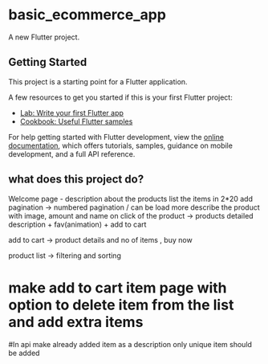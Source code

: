 # basic_ecommerce_app

A new Flutter project.

## Getting Started

This project is a starting point for a Flutter application.

A few resources to get you started if this is your first Flutter project:

- [Lab: Write your first Flutter app](https://docs.flutter.dev/get-started/codelab)
- [Cookbook: Useful Flutter samples](https://docs.flutter.dev/cookbook)

For help getting started with Flutter development, view the
[online documentation](https://docs.flutter.dev/), which offers tutorials,
samples, guidance on mobile development, and a full API reference.

## what does this project do?

Welcome page - description about the products
list the items in 2\*20
add pagination -> numbered pagination / can be load more
describe the product with image, amount and name
on click of the product -> products detailed description + fav(animation) + add to cart

add to cart -> product details and no of items , buy now

product list -> filtering and sorting

# make add to cart item page with option to delete item from the list and add extra items

#In api make already added item as a description only unique item should be added
